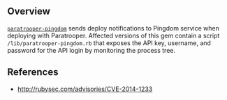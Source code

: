 ## Overview
[`paratrooper-pingdom`](https://rubygems.org/gems/paratrooper-pingdom) sends deploy notifications to Pingdom service when deploying with Paratrooper.
Affected versions of this gem contain a script `/lib/paratrooper-pingdom.rb` that exposes the API key, username, and password for the API login by monitoring the process tree.

## References
- http://rubysec.com/advisories/CVE-2014-1233
